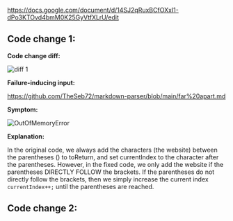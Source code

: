 https://docs.google.com/document/d/14SJ2qRuxBCfOXxI1-dPo3KTOvd4bmM0K25GyVtfXLrU/edit

## Code change 1:

**Code change diff:**

![diff 1](https://user-images.githubusercontent.com/90715607/164960400-4367a775-5e8f-4909-9a6c-48b4eb565db8.PNG)

**Failure-inducing input:**

https://github.com/TheSeb72/markdown-parser/blob/main/far%20apart.md

**Symptom:**

![OutOfMemoryError](https://user-images.githubusercontent.com/90715607/164957021-ec8d6fb6-a2c4-4034-9f63-0c4f362637f3.PNG)

**Explanation:**

In the original code, we always add the characters (the website) between the parentheses () to toReturn, and set currentIndex to the character after the parentheses. However, in the fixed code, we only add the website if the parentheses DIRECTLY FOLLOW the brackets. If the parentheses do not directly follow the brackets, then we simply increase the current index ```currentIndex++;``` until the parentheses are reached.

## Code change 2:
